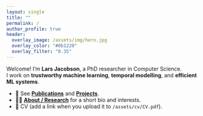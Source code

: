 ```yaml
---
layout: single
title: ""
permalink: /
author_profile: true
header:
  overlay_image: /assets/img/hero.jpg
  overlay_color: "#0b1220"
  overlay_filter: "0.35"
---
```


Welcome! I’m **Lars Jacobson**, a PhD researcher in Computer Science.  
I work on **trustworthy machine learning**, **temporal modelling**, and **efficient ML systems**.

- 🔬 See **[Publications](/publications/)** and **[Projects](/projects/)**.
- 🧑‍🏫 **[About / Research](/about/)** for a short bio and interests.
- 📄 CV (add a link when you upload it to `/assets/cv/CV.pdf`).
